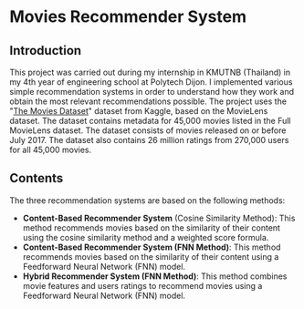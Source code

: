 # Movies Recommender System

## Introduction
This project was carried out during my internship in KMUTNB (Thailand) in my 4th year of engineering school at Polytech Dijon. I implemented various simple recommendation systems in order to understand how they work and obtain the most relevant recommendations possible. The project uses the "[The Movies Dataset](https://www.kaggle.com/rounakbanik/the-movies-dataset)" dataset from Kaggle, based on the MovieLens dataset. The dataset contains metadata for 45,000 movies listed in the Full MovieLens dataset. The dataset consists of movies released on or before July 2017. The dataset also contains 26 million ratings from 270,000 users for all 45,000 movies.

## Contents
The three recommendation systems are based on the following methods:
- **Content-Based Recommender System** (Cosine Similarity Method): This method recommends movies based on the similarity of their content using the cosine similarity method and a weighted score formula.
- **Content-Based Recommender System (FNN Method)**: This method recommends movies based on the similarity of their content using a Feedforward Neural Network (FNN) model.
 - **Hybrid Recommender System (FNN Method)**: This method combines movie features and users ratings to recommend movies using a Feedforward Neural Network (FNN) model.